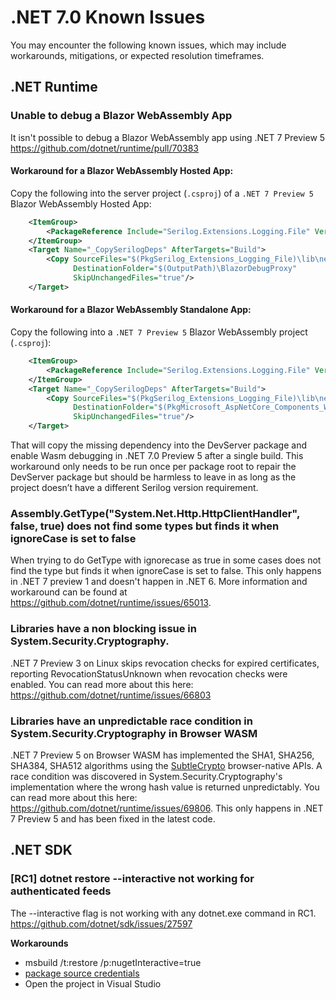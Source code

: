 # .NET 7.0 Known Issues

You may encounter the following known issues, which may include workarounds, mitigations, or expected resolution timeframes.

## .NET Runtime

### Unable to debug a Blazor WebAssembly App

It isn't possible to debug a Blazor WebAssembly app using .NET 7 Preview 5 https://github.com/dotnet/runtime/pull/70383

#### Workaround for a Blazor WebAssembly Hosted App:

Copy the following into the server project (`.csproj`) of a `.NET 7 Preview 5` Blazor WebAssembly Hosted App:

```xml
    <ItemGroup>
        <PackageReference Include="Serilog.Extensions.Logging.File" Version="2.0.0" ExcludeAssets="all" GeneratePathProperty="true"/>
    </ItemGroup>
    <Target Name="_CopySerilogDeps" AfterTargets="Build">
        <Copy SourceFiles="$(PkgSerilog_Extensions_Logging_File)\lib\netstandard2.0\Serilog.Extensions.Logging.File.dll"
              DestinationFolder="$(OutputPath)\BlazorDebugProxy"
              SkipUnchangedFiles="true"/>
    </Target>
```

#### Workaround for a Blazor WebAssembly Standalone App:

Copy the following into a `.NET 7 Preview 5` Blazor WebAssembly project (`.csproj`):

```xml
    <ItemGroup>
        <PackageReference Include="Serilog.Extensions.Logging.File" Version="2.0.0" ExcludeAssets="all" GeneratePathProperty="true"/>
    </ItemGroup>
    <Target Name="_CopySerilogDeps" AfterTargets="Build">
        <Copy SourceFiles="$(PkgSerilog_Extensions_Logging_File)\lib\netstandard2.0\Serilog.Extensions.Logging.File.dll"
              DestinationFolder="$(PkgMicrosoft_AspNetCore_Components_WebAssembly_DevServer)\tools\BlazorDebugProxy"
              SkipUnchangedFiles="true"/>
    </Target> 
```

That will copy the missing dependency into the DevServer package and enable Wasm debugging in .NET 7.0 Preview 5 after a single build. This workaround only needs to be run once per package root to repair the DevServer package but should be harmless to leave in as long as the project doesn’t have a different Serilog version requirement.

### Assembly.GetType("System.Net.Http.HttpClientHandler", false, true) does not find some types but finds it when ignoreCase is set to false

When trying to do GetType with ignorecase as true in some cases does not find the type but finds it when ignoreCase is set to false.
This only happens in .NET 7 preview 1 and doesn't happen in .NET 6.
More information and workaround can be found at https://github.com/dotnet/runtime/issues/65013.

### Libraries have a non blocking issue in System.Security.Cryptography.
.NET 7 Preview 3 on Linux skips revocation checks for expired certificates, reporting RevocationStatusUnknown when revocation checks were enabled. You can read more about this here: https://github.com/dotnet/runtime/issues/66803

### Libraries have an unpredictable race condition in System.Security.Cryptography in Browser WASM
.NET 7 Preview 5 on Browser WASM has implemented the SHA1, SHA256, SHA384, SHA512 algorithms using the [SubtleCrypto](https://developer.mozilla.org/en-US/docs/Web/API/SubtleCrypto) browser-native APIs. A race condition was discovered in System.Security.Cryptography's implementation where the wrong hash value is returned unpredictably. You can read more about this here: https://github.com/dotnet/runtime/issues/69806. This only happens in .NET 7 Preview 5 and has been fixed in the latest code.

## .NET SDK

### [RC1] dotnet restore --interactive not working for authenticated feeds

The --interactive flag is not working with any dotnet.exe command in RC1. https://github.com/dotnet/sdk/issues/27597

**Workarounds** 
- msbuild /t:restore /p:nugetInteractive=true
- [package source credentials](https://docs.microsoft.com/en-us/nuget/reference/nuget-config-file#packagesourcecredentials)
- Open the project in Visual Studio
